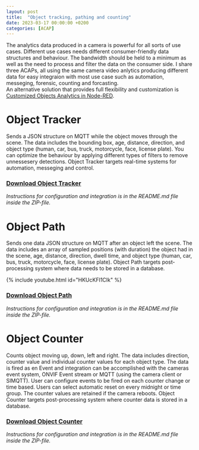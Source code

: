 ```yaml
---
layout: post
title:  "Object tracking, pathing and counting"
date: 2023-03-17 00:00:00 +0200
categories: [ACAP]
---
```


The analytics data produced in a camera is powerful for all sorts of use cases.  Different use cases needs different consumer-friendly data structures and behaviour.  The bandwidth should be held to a minimum as well as the need to process and filter the data on the consumer side.  I share three ACAPs, all using the same camera video anlytics producing different data for easy integraion with most use case such as automation, messeging, forensic, counting and forcasting. 
<br/>
An alternative solution that provides full flexibility and customization is [Customized Objects Analytics in Node-RED](https://pandosme.github.io/node-red/2024/04/13/Customized-Object-Analytics.html). 


# Object Tracker
Sends a JSON structure on MQTT while the object moves through the scene.  The data includes the bounding box, age, distance, direction, and object type (human, car, bus, truck, motorcycle, face, license plate).  You can optimize the behaviour by applying different types of filters to remove unnessesery detections.
Object Tracker targets real-time systems for automation, messeging and control.  

### [Download Object Tracker](https://www.dropbox.com/s/7jcji4qxtvg3skx/ObjectTracker.zip?dl=1)
*Instructions for configuration and integration is in the README.md file inside the ZIP-file.*

# Object Path
Sends one data JSON structure on MQTT after an object left the scene.  The data includes an array of sampled positions (with duration) the object had in the scene, age, distance, direction, dwell time, and object type (human, car, bus, truck, motorcycle, face, license plate).
Object Path targets post-processing system where data needs to be stored in a database.  

{% include youtube.html id="HKUcKFI1CIk" %}

### [Download Object Path](https://www.dropbox.com/s/5rguxscqb035rj5/ObjectPath.zip?dl=1)
*Instructions for configuration and integration is in the README.md file inside the ZIP-file.*

# Object Counter
Counts object moving up, down, left and right.  The data includes direction, counter value and individual counter values for each object type.  The data is fired as en Event and integration can be accomplished with the cameras event system, ONVIF Event stream or MQTT (using the camera client or SIMQTT).
User can configure events to be fired on each counter change or time based.  Users can select automatic reset on every midnight or time group.  The counter values are retained if the camera reboots.
Object Counter targets post-processing system where counter data is stored in a database.  

### [Download Object Counter](https://www.dropbox.com/s/99va032lr5i0knt/ObjectCounter.zip?dl=1)
*Instructions for configuration and integration is in the README.md file inside the ZIP-file.*
